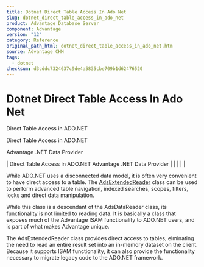 ```yaml
---
title: Dotnet Direct Table Access In Ado Net
slug: dotnet_direct_table_access_in_ado_net
product: Advantage Database Server
component: Advantage
version: "12"
category: Reference
original_path_html: dotnet_direct_table_access_in_ado_net.htm
source: Advantage CHM
tags:
  - dotnet
checksum: d3cddc7324637c9de4a5835cbe709b1d62476520
---
```


# Dotnet Direct Table Access In Ado Net

Direct Table Access in ADO.NET

Direct Table Access in ADO.NET

Advantage .NET Data Provider

| Direct Table Access in ADO.NET  Advantage .NET Data Provider |  |  |  |  |

While ADO.NET uses a disconnected data model, it is often very convenient to have direct access to a table. The [AdsExtendedReader](dotnet_adsextendedreader.md) class can be used to perform advanced table navigation, indexed searches, scopes, filters, locks and direct data manipulation.

While this class is a descendant of the AdsDataReader class, its functionality is not limited to reading data. It is basically a class that exposes much of the Advantage ISAM functionality to ADO.NET users, and is part of what makes Advantage unique.

The AdsExtendedReader class provides direct access to tables, elminating the need to read an entire result set into an in-memory dataset on the client. Because it supports ISAM functionality, it can also provide the functionality necessary to migrate legacy code to the ADO.NET framework.
